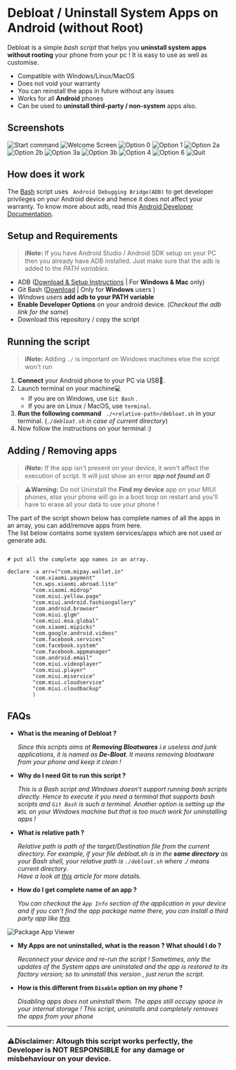 # Debloat / Uninstall System Apps on Android (without Root)

Debloat is a simple _bash script_ that helps you **uninstall system apps without rooting** your phone from your pc ! It is easy to use as well as customise. 

  - Compatible with Windows/Linux/MacOS
  - Does not void your warranty
  - You can reinstall the apps in future without any issues
  - Works for all **Android** phones
  - Can be used to **uninstall third-party / non-system** apps also.
  
## Screenshots

![Start command](https://github.com/jashgopani/Debloat/blob/master/screenshots/debloat1.PNG?raw=true)
![Welcome Screen](https://github.com/jashgopani/Debloat/blob/master/screenshots/debloat2.PNG?raw=true)
![Option 0](https://github.com/jashgopani/Debloat/blob/master/screenshots/debloat2a.PNG?raw=true)
![Option 1](https://github.com/jashgopani/Debloat/blob/master/screenshots/debloat3.PNG?raw=true)
![Option 2a](https://github.com/jashgopani/Debloat/blob/master/screenshots/debloat4a.PNG?raw=true)
![Option 2b](https://github.com/jashgopani/Debloat/blob/master/screenshots/debloat4b.PNG?raw=true)
![Option 3a](https://github.com/jashgopani/Debloat/blob/master/screenshots/debloat5a.PNG?raw=true)
![Option 3b](https://github.com/jashgopani/Debloat/blob/master/screenshots/debloat5b.PNG?raw=true)
![Option 4](https://github.com/jashgopani/Debloat/blob/master/screenshots/debloat6.PNG?raw=true)
![Option 6](https://github.com/jashgopani/Debloat/blob/master/screenshots/debloat7.PNG?raw=true)
![Quit](https://github.com/jashgopani/Debloat/blob/master/screenshots/debloat8.PNG?raw=true)


## How does it work

The [Bash](https://www.gnu.org/software/bash/manual/html_node/What-is-Bash_003f.html) script uses ` Android Debugging Bridge(ADB)` to get developer privileges on your Android device and hence it does not affect your warranty. To know more about adb, read this [Android Developer Documentation](https://developer.android.com/studio/command-line/adb). 

## Setup and Requirements

> **:information_source:Note:** If you have Android Studio / Android SDK setup on your PC then you already have ADB installed. Just make sure that the adb is added to the _PATH variables_.

  - ADB ([Download & Setup Instructions](https://www.google.com) | For **Windows & Mac** only)
  - Git Bash ([Download](https://gitforwindows.org/) | Only for **Windows** users )
  - _Windows users_ **add adb to your PATH variable**
  - **Enable Developer Options** on your android device. (_Checkout the adb link for the same_)
  - Download this repository / copy the script

## Running the script

> **:information_source:Note:** Adding `./` is important on Windows machines else the script won't run

 1. **Connect** your Android phone to your PC via USB🔌.
 2. Launch terminal on your machine💻
     - If you are on Windows, use `Git Bash` .
     - If you are on Linux / MacOS, use ```terminal```.
 3. **Run the following command**   ``` ./<relative-path>/debloat.sh``` in your terminal. (_`./debloat.sh` in case of current directory_)
 4.  Now follow the instructions on your terminal :)

## Adding / Removing apps

> **:information_source:Note:** If the app isn't present on your device, it won't affect the execution of script. It will just show an error **_app not found on 0_**

> **:warning:Warning:** Do not Uninstall the **Find my device** app on your MIUI phones, else your phone will go in a boot loop on restart and you'll have to erase all your data to use your phone !

The part of the script shown below has complete names of all the apps in an array, you can add/remove apps from here.  
The list below contains some system services/apps which are not used or generate ads.

```

# put all the complete app names in an array.

declare -a arr=("com.mipay.wallet.in"
		"com.xiaomi.payment"
		"cn.wps.xiaomi.abroad.lite"
		"com.xiaomi.midrop"
		"com.miui.yellow.page"
		"com.miui.android.fashiongallery"
		"com.android.browser"
		"com.miui.glgm"
		"com.miui.msa.global"
		"com.xiaomi.mipicks"
		"com.google.android.videos"
		"com.facebook.services"
		"com.facebook.system"
		"com.facebook.appmanager"
		"com.android.email"
		"com.miui.videoplayer"
		"com.miui.player"
		"com.miui.miservice"
		"com.miui.cloudservice"
		"com.miui.cloudbackup"
		)

```

## FAQs

 - **What is the meaning of Debloat ?**

   _Since this scripts aims at **Removing _Bloatwares_** i.e useless and junk applications, it is named as **De-Bloat**. It means removing bloatware from your phone and keep it clean !_
   
 - **Why do I need Git to run this script ?**

   _This is a Bash script and Windows doesn't support running bash scripts directly. Hence to execute it you need a terminal that supports bash scripts and `Git Bash` is such a terminal. Another option is setting up the `WSL` on your Windows machine but that is too much work for uninstalling apps !_

 - **What is relative path ?**

   _Relative path is path of the target/Destination file from the current directory.
   For example, if your file _debloat.sh_ is in the **same directory** as your Bash shell, your relative path is `./debloat.sh` where ./ means current directory.  
Have a look at [this](https://desktop.arcgis.com/en/arcmap/10.3/tools/supplement/pathnames-explained-absolute-relative-unc-and-url.htm#GUID-A2D28AFE-2546-489A-8691-A0B2816AA337) article for more details._

  - **How do I get complete name of an app ?**

    _You can checkout the `App Info` section of the application in your device and if you can't find the app package name there, you can install a third party app like [this](https://play.google.com/store/apps/details?id=com.csdroid.pkg&hl=en_IN)_  
  
![Package App Viewer](https://lh3.googleusercontent.com/A1EeCw9BFTMDIfpKC4sHGIkaFOGixT9IBfLy4W70ruZag0sayqM6nzi791hq4ZThYYU=w1366-h667-rw "Package App Viewer")

  - **My Apps are not uninstalled, what is the reason ? What should I do ?**

      _Reconnect your device and re-run the script ! Sometimes, only the updates of the System apps are uninstaled and the app is restored to its factory version; so to uninstall this version , just rerun the script._

  - **How is this different from `Disable` option on my phone ?**
  
      _Disabling apps does not uninstall them. The apps still occupy space in your internal storage ! This script, uninstalls and completely removes the apps from your phone_
     

  ---
  
### **:warning:Disclaimer:** Altough this script works perfectly, the Developer is **NOT RESPONSIBLE** for any damage or misbehaviour on your device.
  
   



